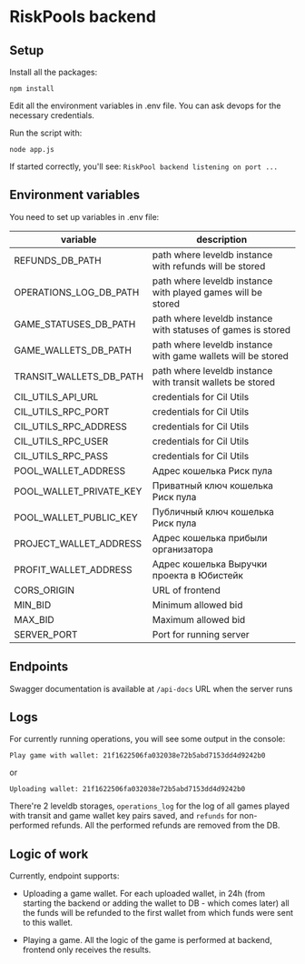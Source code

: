 # RiskPools backend

## Setup

Install all the packages:

`npm install`

Edit all the environment variables in .env file. You can ask devops for the necessary credentials.

Run the script with:

`node app.js`

If started correctly, you'll see: `RiskPool backend listening on port ...`

## Environment variables

You need to set up variables in .env file:

| variable                | description                                                  |
| ----------------------- | ------------------------------------------------------------ |
| REFUNDS_DB_PATH         | path where leveldb instance with refunds will be stored      |
| OPERATIONS_LOG_DB_PATH  | path where leveldb instance with played games will be stored |
| GAME_STATUSES_DB_PATH   | path where leveldb instance with statuses of games is stored |
| GAME_WALLETS_DB_PATH    | path where leveldb instance with game wallets will be stored |
| TRANSIT_WALLETS_DB_PATH | path where leveldb instance with transit wallets   be stored |
| CIL_UTILS_API_URL       | credentials for Cil Utils                                    |
| CIL_UTILS_RPC_PORT      | credentials for Cil Utils                                    |
| CIL_UTILS_RPC_ADDRESS   | credentials for Cil Utils                                    |
| CIL_UTILS_RPC_USER      | credentials for Cil Utils                                    |
| CIL_UTILS_RPC_PASS      | credentials for Cil Utils                                    |
| POOL_WALLET_ADDRESS     | Адрес кошелька Риск пула                                     |
| POOL_WALLET_PRIVATE_KEY | Приватный ключ кошелька Риск пула                            |
| POOL_WALLET_PUBLIC_KEY  | Публичный ключ кошелька Риск пула                            |
| PROJECT_WALLET_ADDRESS  | Адрес кошелька прибыли организатора                          |
| PROFIT_WALLET_ADDRESS   | Адрес кошелька Выручки проекта в Юбистейк                    |
| CORS_ORIGIN             | URL of frontend                                              |
| MIN_BID                 | Minimum allowed bid                                          |
| MAX_BID                 | Maximum allowed bid                                          |
| SERVER_PORT             | Port for running server                                      |

## Endpoints

Swagger documentation is available at `/api-docs` URL when the server runs

## Logs

For currently running operations, you will see some output in the console:

`Play game with wallet: 21f1622506fa032038e72b5abd7153dd4d9242b0`

or

`Uploading wallet: 21f1622506fa032038e72b5abd7153dd4d9242b0`

There're 2 leveldb storages, `operations_log` for the log of all games played with transit and game wallet key pairs saved, and `refunds` for non-performed refunds. All the performed refunds are removed from the DB.

## Logic of work

Currently, endpoint supports:

-   Uploading a game wallet. For each uploaded wallet, in 24h (from starting the backend or adding the wallet to DB - which comes later) all the funds will be refunded to the first wallet from which funds were sent to this wallet.

-   Playing a game. All the logic of the game is performed at backend, frontend only receives the results.
